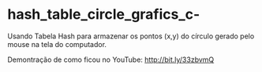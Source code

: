 # hash_table_circle_grafics_c-
Usando Tabela Hash para armazenar os pontos (x,y) do círculo gerado pelo mouse na tela do computador.

Demontração de como ficou no YouTube: http://bit.ly/33zbvmQ
